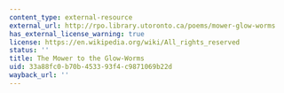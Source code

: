 ```yaml
---
content_type: external-resource
external_url: http://rpo.library.utoronto.ca/poems/mower-glow-worms
has_external_license_warning: true
license: https://en.wikipedia.org/wiki/All_rights_reserved
status: ''
title: The Mower to the Glow-Worms
uid: 33a88fc0-b70b-4533-93f4-c9871069b22d
wayback_url: ''
---
```

